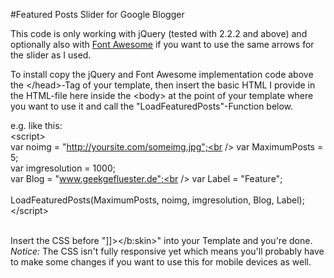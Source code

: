 #Featured Posts Slider for Google Blogger

This code is only working with jQuery (tested with 2.2.2 and above) and optionally also with <a href="http://fortawesome.github.io/Font-Awesome/icons/">Font Awesome</a> if you want to use the same arrows for the slider as I used.<br />

To install copy the jQuery and Font Awesome implementation code above the &lt;/head&gt;-Tag of your template, then insert the basic HTML I provide in the HTML-file here inside the &lt;body&gt; at the point of your template where you want to use it and call the "LoadFeaturedPosts"-Function below.<br />

e.g. like this:<br />
  &lt;script&gt;<br />
    var noimg = "http://yoursite.com/someimg.jpg";<br />
    var MaximumPosts = 5;<br />
    var imgresolution = 1000;<br />
    var Blog = "www.geekgefluester.de";<br />
    var Label = "Feature";<br />
<br />
    LoadFeaturedPosts(MaximumPosts, noimg, imgresolution, Blog, Label);<br />
  &lt;/script&gt;<br />
  <br />
  
  
Insert the CSS before "]]&gt;&lt;/b:skin&gt;" into your Template and you're done. <br />
<em>Notice:</em> The CSS isn't fully responsive yet which means you'll probably have to make some changes if you want to use this for mobile devices as well.
